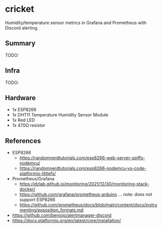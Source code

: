 # cricket

Humidity/temperature sensor metrics in Grafana and Prometheus with Discord alerting.

## Summary

TODO:

## Infra

TODO:

## Hardware

- 1x ESP8266
- 1x DHT11 Temperature Humidity Sensor Module
- 1x Red LED
- 1x 470Ω resistor

## References

- ESP8266
  - https://randomnerdtutorials.com/esp8266-web-server-spiffs-nodemcu/
  - https://randomnerdtutorials.com/esp8266-nodemcu-vs-code-platformio-littlefs/
- Prometheus/Grafana
  - https://dzlab.github.io/monitoring/2021/12/30/monitoring-stack-docker/
  - https://github.com/grafana/prometheus-arduino ... note: does not support ESP8266
  - https://github.com/prometheus/docs/blob/main/content/docs/instrumenting/exposition_formats.md
- https://github.com/benjojo/alertmanager-discord
- https://docs.platformio.org/en/latest/core/installation/

